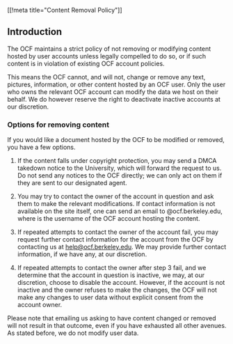 [[!meta title="Content Removal Policy"]]


## Introduction

The OCF maintains a strict policy of not removing or modifying content
hosted by user accounts unless legally compelled to do so, or if such
content is in violation of existing OCF account policies.

This means the OCF cannot, and will not, change or remove any text,
pictures, information, or other content hosted by an OCF user. Only the
user who owns the relevant OCF account can modify the data we host on
their behalf. We do however reserve the right to deactivate inactive
accounts at our discretion.

### Options for removing content

If you would like a document hosted by the OCF to be modified or removed,
you have a few options.

1. If the content falls under copyright protection, you may send a DMCA
takedown notice to the University, which will forward the request to us.
Do not send any notices to the OCF directly; we can only act on them if
they are sent to our designated agent.

2. You may try to contact the owner of the account in question and ask them
to make the relevant modifications. If contact information is not available
on the site itself, one can send an email to <username>@ocf.berkeley.edu,
where <username> is the username of the OCF account hosting the content.

3. If repeated attempts to contact the owner of the account fail, you may
request further contact information for the account from the OCF by
contacting us at [help@ocf.berkeley.edu](mailto:help@ocf.berkeley.edu).
We may provide further contact information, if we have any, at our
discretion.

4. If repeated attempts to contact the owner after step 3 fail, and we
determine that the account in question is inactive, we may, at our
discretion, choose to disable the account. However, if the account is
not inactive and the owner refuses to make the changes, the OCF will not
make any changes to user data without explicit consent from the account
owner.

Please note that emailing us asking to have content changed or removed
will not result in that outcome, even if you have exhausted all other
avenues. As stated before, we do not modify user data.

